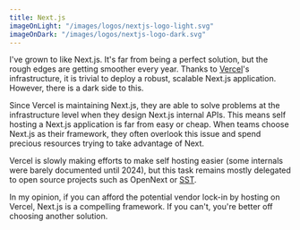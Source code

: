 ```yaml
---
title: Next.js
imageOnLight: "/images/logos/nextjs-logo-light.svg"
imageOnDark: "/images/logos/nextjs-logo-dark.svg"
---
```


I've grown to like Next.js. It's far from being a perfect solution, but the rough edges are getting smoother every year. Thanks to [Vercel](https://vercel.com/docs/concepts/deployments/overview)'s infrastructure, it is trivial to deploy a robust, scalable Next.js application. However, there is a dark side to this.

Since Vercel is maintaining Next.js, they are able to solve problems at the infrastructure level when they design Next.js internal APIs. This means self hosting a Next.js application is far from easy or cheap. When teams choose Next.js as their framework, they often overlook this issue and spend precious resources trying to take advantage of Next.

Vercel is slowly making efforts to make self hosting easier (some internals were barely documented until 2024), but this task remains mostly delegated to open source projects such as OpenNext or [SST](https://sst.dev/docs/start/aws/nextjs/).

In my opinion, if you can afford the potential vendor lock-in by hosting on Vercel, Next.js is a compelling framework. If you can't, you're better off choosing another solution.